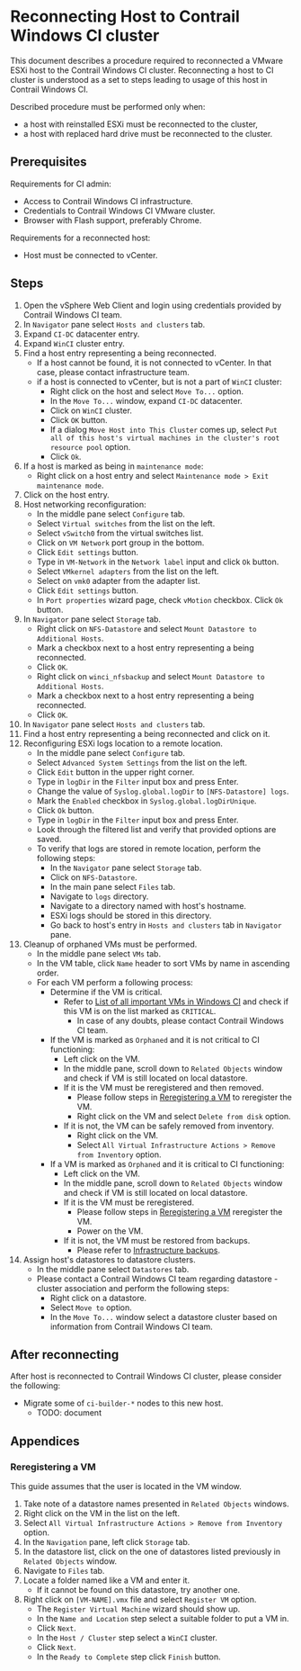 # Reconnecting Host to Contrail Windows CI cluster

This document describes a procedure required to reconnected a VMware ESXi host to the Contrail Windows CI cluster.
Reconnecting a host to CI cluster is understood as a set to steps leading to usage of this host in Contrail Windows CI.

Described procedure must be performed only when:

- a host with reinstalled ESXi must be reconnected to the cluster,
- a host with replaced hard drive must be reconnected to the cluster.

## Prerequisites

Requirements for CI admin:

- Access to Contrail Windows CI infrastructure.
- Credentials to Contrail Windows CI VMware cluster.
- Browser with Flash support, preferably Chrome.

Requirements for a reconnected host:

- Host must be connected to vCenter.

## Steps

1. Open the vSphere Web Client and login using credentials provided by Contrail Windows CI team.
1. In `Navigator` pane select `Hosts and clusters` tab.
1. Expand `CI-DC` datacenter entry.
1. Expand `WinCI` cluster entry.
1. Find a host entry representing a being reconnected.
    - If a host cannot be found, it is not connected to vCenter. In that case, please contact infrastructure team.
    - if a host is connected to vCenter, but is not a part of `WinCI` cluster:
        - Right click on the host and select `Move To...` option.
        - In the `Move To...` window, expand `CI-DC` datacenter.
        - Click on `WinCI` cluster.
        - Click `OK` button.
        - If a dialog `Move Host into This Cluster` comes up, select `Put all of this host's virtual machines in the cluster's root resource pool` option.
        - Click `Ok`.
1. If a host is marked as being in `maintenance mode`:
    - Right click on a host entry and select `Maintenance mode > Exit maintenance mode`.
1. Click on the host entry.
1. Host networking reconfiguration:
    - In the middle pane select `Configure` tab.
    - Select `Virtual switches` from the list on the left.
    - Select `vSwitch0` from the virtual switches list.
    - Click on `VM Network` port group in the bottom.
    - Click `Edit settings` button.
    - Type in `VM-Network` in the `Network label` input and click `Ok` button.
    - Select `VMkernel adapters` from the list on the left.
    - Select on `vmk0` adapter from the adapter list.
    - Click `Edit settings` button.
    - In `Port properties` wizard page, check `vMotion` checkbox. Click `Ok` button.
1. In `Navigator` pane select `Storage` tab.
    - Right click on `NFS-Datastore` and select `Mount Datastore to Additional Hosts`.
    - Mark a checkbox next to a host entry representing a being reconnected.
    - Click `OK`.
    - Right click on `winci_nfsbackup` and select `Mount Datastore to Additional Hosts`.
    - Mark a checkbox next to a host entry representing a being reconnected.
    - Click `OK`.
1. In `Navigator` pane select `Hosts and clusters` tab.
1. Find a host entry representing a being reconnected and click on it.
1. Reconfiguring ESXi logs location to a remote location.
    - In the middle pane select `Configure` tab.
    - Select `Advanced System Settings` from the list on the left.
    - Click `Edit` button in the upper right corner.
    - Type in `logDir` in the `Filter` input box and press Enter.
    - Change the value of `Syslog.global.logDir` to `[NFS-Datastore] logs`.
    - Mark the `Enabled` checkbox in `Syslog.global.logDirUnique`.
    - Click `Ok` button.
    - Type in `logDir` in the `Filter` input box and press Enter.
    - Look through the filtered list and verify that provided options are saved.
    - To verify that logs are stored in remote location, perform the following steps:
        - In the `Navigator` pane select `Storage` tab.
        - Click on `NFS-Datastore`.
        - In the main pane select `Files` tab.
        - Navigate to `logs` directory.
        - Navigate to a directory named with host's hostname.
        - ESXi logs should be stored in this directory.
        - Go back to host's entry in `Hosts and clusters` tab in `Navigator` pane.
1. Cleanup of orphaned VMs must be performed.
    - In the middle pane select `VMs` tab.
    - In the VM table, click `Name` header to sort VMs by name in ascending order.
    - For each VM perform a following process:
        - Determine if the VM is critical.
            - Refer to [List of all important VMs in Windows CI][list-of-vms] and check if this VM is on the list marked as `CRITICAL`.
                - In case of any doubts, please contact Contrail Windows CI team.
        - If the VM is marked as `Orphaned` and it is not critical to CI functioning:
            - Left click on the VM.
            - In the middle pane, scroll down to `Related Objects` window and check if VM is still located on local datastore.
            - If it is the VM must be reregistered and then removed.
                - Please follow steps in [Reregistering a VM](#reregistering-a-vm) to reregister the VM.
                - Right click on the VM and select `Delete from disk` option.
            - If it is not, the VM can be safely removed from inventory.
                - Right click on the VM.
                - Select `All Virtual Infrastructure Actions > Remove from Inventory` option.
        - If a VM is marked as `Orphaned` and it is critical to CI functioning:
            - Left click on the VM.
            - In the middle pane, scroll down to `Related Objects` window and check if VM is still located on local datastore.
            - If it is the VM must be reregistered.
                - Please follow steps in [Reregistering a VM](#reregistering-a-vm) reregister the VM.
                - Power on the VM.
            - If it is not, the VM must be restored from backups.
                - Please refer to [Infrastructure backups][backups].
1. Assign host's datastores to datastore clusters.
    - In the middle pane select `Datastores` tab.
    - Please contact a Contrail Windows CI team regarding datastore - cluster association and perform the following steps:
        - Right click on a datastore.
        - Select `Move to` option.
        - In the `Move To...` window select a datastore cluster based on information from Contrail Windows CI team.


## After reconnecting

After host is reconnected to Contrail Windows CI cluster, please consider the following:

- Migrate some of `ci-builder-*` nodes to this new host.
    - TODO: document


## Appendices

### Reregistering a VM

This guide assumes that the user is located in the VM window.

1. Take note of a datastore names presented in `Related Objects` windows.
1. Right click on the VM in the list on the left.
1. Select `All Virtual Infrastructure Actions > Remove from Inventory` option.
1. In the `Navigation` pane, left click `Storage` tab.
1. In the datastore list, click on the one of datastores listed previously in `Related Objects` window.
1. Navigate to `Files` tab.
1. Locate a folder named like a VM and enter it.
    - If it cannot be found on this datastore, try another one.
1. Right click on `[VM-NAME].vmx` file and select `Register VM` option.
    - The `Register Virtual Machine` wizard should show up.
    - In the `Name and Location` step select a suitable folder to put a VM in.
    - Click `Next`.
    - In the `Host / Cluster` step select a `WinCI` cluster.
    - Click `Next`.
    - In the `Ready to Complete` step click `Finish` button.

[backups]: https://github.com/Juniper/contrail-windows-docs/blob/master/doc/ci_admin_guide/Infrastructure_backups.md
[list-of-vms]: https://github.com/Juniper/contrail-windows-docs/blob/master/doc/ci_admin_guide/List_of_VMs_in_Windows_CI.md
